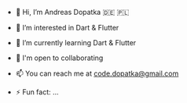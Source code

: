 - 👋 Hi, I’m Andreas Dopatka  🇩🇪 🇵🇱

- 👀 I’m interested in Dart & Flutter 
- 🌱 I’m currently learning Dart & Flutter 

- 🤝 I'm open to collaborating
- 📫 You can reach me at code.dopatka@gmail.com

- ⚡ Fun fact: ...


<!---
Dopa91/Dopa91 is a ✨ special ✨ repository because its `README.md` (this file) appears on your GitHub profile.
You can click the Preview link to take a look at your changes.
--->
